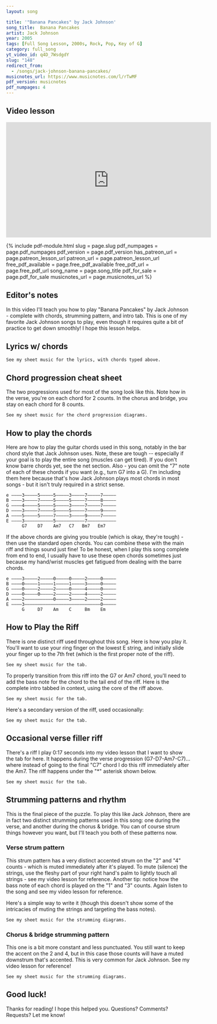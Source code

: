 ```yaml
---
layout: song

title: '"Banana Pancakes" by Jack Johnson'
song_title:  Banana Pancakes
artist: Jack Johnson
year: 2005
tags: [Full Song Lesson, 2000s, Rock, Pop, Key of G]
category: full_song
yt_video_id: q4D_7WsdgdY
slug: "148"
redirect_from:
  - /songs/jack-johnson-banana-pancakes/
musicnotes_url: https://www.musicnotes.com/l/rTwMF
pdf_version: musicnotes
pdf_numpages: 4
---
```


## Video lesson

<iframe width="560" height="315" src="https://www.youtube.com/embed/q4D_7WsdgdY?showinfo=0" frameborder="0" allowfullscreen></iframe>

{% include pdf-module.html slug = page.slug pdf_numpages = page.pdf_numpages pdf_version = page.pdf_version has_patreon_url = page.patreon_lesson_url patreon_url = page.patreon_lesson_url free_pdf_available = page.free_pdf_available free_pdf_url = page.free_pdf_url song_name = page.song_title pdf_for_sale = page.pdf_for_sale musicnotes_url = page.musicnotes_url %}

## Editor's notes

In this video I'll teach you how to play "Banana Pancakes" by Jack Johnson - complete with chords, strumming pattern, and intro tab. This is one of my favorite Jack Johnson songs to play, even though it requires quite a bit of practice to get down smoothly! I hope this lesson helps.

## Lyrics w/ chords

    See my sheet music for the lyrics, with chords typed above.

<!-- MAIN RIFF

    e –––––––––––––––––––––––––––5––––––––––––––––––––––––––––––3–––
    B –––––––––––––––––––––––––––5––––––––––––––––––––––––––––––3–––
    G –––––––––––––––––––––––––––5––––––––––––––––––––––––––––––4–––
    D ––––––––––––––––––––––––x––5–––––––––––––––––––––––––––x––3–––
    A ––––––5–––––––––––––––––x––7–––––––––5–––––––––––––––––x––5–––
    E ––/7–––––7––5––3––0––5––x––5–––––/7–––––7––5––3––0––3––x––3–––
                                Am7                             G7

INTRO

    riff → Am7 ... riff → G7 ....

    (riff)                             Am7
    Well, can’t you see that it’s just raining
    (riff)                     G7            D7
    There ain’t no need to go outside... but baby,

VERSE
               G7      D7            Am7         C7
    You hardly even notice... when I try to show you this
            G7            D7                Am7                  C7
    Song is meant to keep you... from doing what you’re supposed to
           G7        D7          Am7            C7
    Waking up too early... maybe we could sleep in
               G7      D7                    Am7          C7
    Make you banana pancakes... pretend like it’s the weekend

CHORUS
        Am7    (riff)                          G7
        Now... and we could pretend it all the time, yeah
        G7     (riff)                      Am7
        ...... can’t you see that its just raining
        Am7    (riff)                     G7                 D7
        ...... there ain’t no need to go outside... but just maybe,

    Laka ukulele, Mama made a baby
    Really don’t mind the breakfast ‘cause you’re my little lady
    Lady, lady love me, ‘cause I love to lay here lazy
    We could close the curtains, pretend like there’s no world outside

        We could pretend it all the time
        Can’t you see that it’s just raining
        There ain’t no need to go outside

BRIDGE
                                    Am7                  G7
            Ain’t no need, ain’t no need... Hmmmm, hmmmm mmmm...
                                     Am7                              G7
            Can’t you see, can’t you see... Rain all day and I don’t mind
                Am7                                                       D7
            The telephone’s singing ringing, its too early don’t pick it up
                                        Am7
            We don’t need to, we’ve got everything we need right here
                                      D7
            And everything we need is enough

                                      Bm
                Just so easy when the whole world fits inside of your arms
                      Em             D             C
                Do we really need to pay attention to the alarm
                        G7         D7            G7          D7
                Wake up slow, hmmm mmmm, wake up slow... but baby,

    You hardly even notice... when I try to show you this
    Song is meant to keep you... from doing what you’re supposed to
    Waking up too early... maybe we could sleep in
    Make you banana pancakes... pretend like it’s the weekend now

        And we could pretend it all the time, yeah
        Can’t you see that its just raining
        There ain’t no need to go outside

        Ain’t no need, ain’t no need
        Rain all day and I really, really, really don’t mind
        Can’t you see, can’t you see
        You gotta wake up slow -->

## Chord progression cheat sheet

The two progressions used for most of the song look like this. Note how in the verse, you're on each chord for 2 counts. In the chorus and bridge, you stay on each chord for 8 counts.

    See my sheet music for the chord progression diagrams.

<!-- Verse:

"You hardly even notice..."
G7      D7      Am7     C7
1   2   3   4   1   2   3   4    -->

<!-- Chorus and bridge:

"Telephone is ringing singing, it's too early don't pick it up"
"We've got everything we need right here, and everything we need is enough"
Am7                             D7
1   2   3   4   1   2   3   4   1   2   3   4   1   2   3   4   

"It's so easy when the whole world fits in your arms..."
Bm                              Em      D       C
1   2   3   4   1   2   3   4   1   2   3   4   1   2   3   4   

"Wake up slow, wake up slow"
G7              D7              G7              D7
1   2   3   4   1   2   3   4   1   2   3   4   1   2   3   4    -->

## How to play the chords

Here are how to play the guitar chords used in this song, notably in the bar chord style that Jack Johnson uses. Note, these are tough -- especially if your goal is to play the entire song (muscles can get tired). If you don't know barre chords yet, see the net section. Also - you can omit the "7" note of each of these chords if you want (e.g., turn G7 into a G). I'm including them here because that's how Jack Johnson plays most chords in most songs - but it isn't truly required in a strict sense.

    e ––––3–––––5–––––5–––––3–––––7–––––7–––––
    B ––––3–––––7–––––5–––––5–––––7–––––8–––––
    G ––––4–––––5–––––5–––––3–––––7–––––7–––––
    D ––––3–––––7–––––5–––––5–––––7–––––9–––––
    A ––––5–––––5–––––7–––––3–––––9–––––7–––––
    E ––––3–––––––––––5–––––––––––7–––––––––––
          G7    D7    Am7   C7   Bm7   Em7

If the above chords are giving you trouble (which is okay, they're tough) - then use the standard open chords. You can combine these with the main riff and things sound just fine! To be honest, when I play this song complete from end to end, I usually have to use these open chords sometimes just because my hand/wrist muscles get fatigued from dealing with the barre chords.

    e ––––3–––––2–––––0–––––0–––––2–––––0–––––
    B ––––0–––––1–––––1–––––1–––––3–––––0–––––
    G ––––0–––––2–––––2–––––0–––––4–––––0–––––
    D ––––0–––––0–––––2–––––2–––––4–––––2–––––
    A ––––2–––––––––––0–––––3–––––2–––––2–––––
    E ––––3–––––––––––––––––––––––––––––0–––––
          G     D7    Am    C     Bm    Em

## How to Play the Riff

There is one distinct riff used throughout this song. Here is how you play it. You'll want to use your ring finger on the lowest E string, and initially slide your finger up to the 7th fret (which is the first proper note of the riff).

    See my sheet music for the tab.

<!-- e ––––––––––––––––––––––––
B ––––––––––––––––––––––––
G ––––––––––––––––––––––––
D ––––––––––––––––––––––––
A –––––––5––––––––––––––––
E –––/7–––––7––5––3––0––––   <--- use your left ringer on the first note -->

To properly transition from this riff into the G7 or Am7 chord, you'll need to add the bass note for the chord to the tail end of the riff. Here is the complete intro tabbed in context, using the core of the riff above.

    See my sheet music for the tab.

<!-- e -|––––––––––––––––––––––––––––5–––––|––––––––––––––––––––––––––––3–––––|–
B -|––––––––––––––––––––––––––––5–––––|––––––––––––––––––––––––––––3–––––|–
G -|––––––––––––––––––––––––––––5–––––|––––––––––––––––––––––––––––4–––––|–
D -|–––––––––––––––––––––––––x––5–––––|–––––––––––––––––––––––––x––3–––––|–
A -|–––––––5–––––––––––––––––x––7–––––|–––––––5–––––––––––––––––x––5–––––|–
E -|–––/7–––––7––5––3––0––5––x––5–––––|–––/7–––––7––5––3––0––3––x––3–––––|–
                               Am7                                 G7 -->

Here's a secondary version of the riff, used occasionally:

    See my sheet music for the tab.

<!-- e –––––––––––––––––––––––––––5––––––––––––––––––––––––––––––3–––
B –––––––––––––––––––––––––––5––––––––––––––––––––––––––––––3–––
G –––––––––––––––––––––––––––5––––––––––––––––––––––––––––––4–––
D ––––––––––––––––––––––––x––5–––––––––––––––––––––––––––x––3–––
A ––––––5––7––5–––––––––––x––7–––––––––5–––––––––––––––––x––5–––
E ––/7–––––––––––7––0––5––x––5–––––/7–––––7––5––3––0––3––x––3–––
                            Am7                             G7 -->

## Occasional verse filler riff

There's a riff I play 0:17 seconds into my video lesson that I want to show the tab for here. It happens during the verse progression (G7-D7-Am7-C7)... where instead of going to the final "C7" chord I do this riff immediately after the Am7. The riff happens under the "*" asterisk shown below.


    See my sheet music for the tab.

<!-- *
e ––––––3–––––––5–––––––5–––––––––––
B ––––––3–––––––7–––––––5–––––––––––     Fingering below applies to the final 3 note riff only:
G ––––––4–––––––5–––––––5–––––––––––
D ––––––3–––––––7–––––––5–––––5–7––– <== use left index (5th fret) and left ring (7th fret)
A ––––––5–––5–––5–––––––7––/7––––––– <== slide with left ring finger
E ––3–––3–––––––––––5–––5–––––––––––
    G       D7      Am7     
    1 + 2 + 3 + 4 + 1 + 2 + 3 + 4 + -->

## Strumming patterns and rhythm

This is the final piece of the puzzle. To play this like Jack Johnson, there are in fact two distinct strumming patterns used in this song: one during the verse, and another during the chorus & bridge. You can of course strum things however you want, but I'll teach you both of these patterns now.

### Verse strum pattern

This strum pattern has a very distinct accented strum on the "2" and "4" counts - which is muted immediately after it's played. To mute (silence) the strings, use the fleshy part of your right hand's palm to lightly touch all strings - see my video lesson for reference. Another tip: notice how the bass note of each chord is played on the "1" and "3" counts. Again listen to the song and see my video lesson for reference.

Here's a simple way to write it (though this doesn't show some of the intricacies of muting the strings and targeting the bass notes).

    See my sheet music for the strumming diagrams.

<!-- 1     2     3     4     1     2     3     4     
↓     ↓     ↓     ↓     ↓     ↓     ↓     ↓  
     >           >           >           >   -->

<!-- Tabbed out, it would be: -->

<!-- e –––––––––3–x–––––––––5–x–––––––––5–x–––––––––3–x–––
B –––––––––3–x–––––––––7–x–––––––––5–x–––––––––5–x–––
G –––––––––4–x–––––––––5–x–––––––––5–x–––––––––3–x–––
D –––––––––3–x–––––––––7–x–––––––––5–x–––––––––5–x–––
A –––––––––5–x–––5–––––5–x–––––––––7–x–––3–––––3–x–––
E –––3–––––3–x–––––––––––––––5–––––5–x–––––––––––––––
           G7          D7          Am7         C7
     1     2     3     4     1     2     3     4   
     ↓     ↓     ↓     ↓     ↓     ↓     ↓     ↓  
           >           >           >           > -->

### Chorus & bridge strumming pattern

This one is a bit more constant and less punctuated. You still want to keep the accent on the 2 and 4, but in this case those counts will have a muted downstrum that's accented. This is very common for Jack Johnson. See my video lesson for reference!

    See my sheet music for the strumming diagrams.

<!-- 1  +  2  +  3  +  4  +  1  +  2  +  3  +  4  +  
D  U  x  U  D  U  x  U  D  U  x  U  D  U  x  U
      >           >           >           >   -->

## Good luck!

Thanks for reading! I hope this helped you. Questions? Comments? Requests? Let me know!
